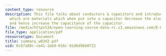 ```yaml
---
content_type: resource
description: This file talks about conductors & capacitors and introduces dielectrics,
  which are materials which when put into a capacitor decrease the electric field
  and hence increase the capacitance of the capacitor.
file: /media/https%3A/open-learning-course-data-rc.s3.amazonaws.com/8-02-physics-ii-electricity-and-magnetism-spring-2007/6c67a88cce411eb9016c81d6d9bb0722_summary_w03d2.pdf
file_type: application/pdf
resourcetype: Document
title: summary_w03d2.pdf
uid: 6c67a88c-ce41-1eb9-016c-81d6d9bb0722
---
```

